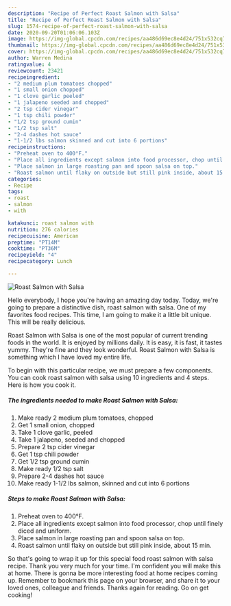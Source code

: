 ```yaml
---
description: "Recipe of Perfect Roast Salmon with Salsa"
title: "Recipe of Perfect Roast Salmon with Salsa"
slug: 1574-recipe-of-perfect-roast-salmon-with-salsa
date: 2020-09-20T01:06:06.103Z
image: https://img-global.cpcdn.com/recipes/aa486d69ec8e4d24/751x532cq70/roast-salmon-with-salsa-recipe-main-photo.jpg
thumbnail: https://img-global.cpcdn.com/recipes/aa486d69ec8e4d24/751x532cq70/roast-salmon-with-salsa-recipe-main-photo.jpg
cover: https://img-global.cpcdn.com/recipes/aa486d69ec8e4d24/751x532cq70/roast-salmon-with-salsa-recipe-main-photo.jpg
author: Warren Medina
ratingvalue: 4
reviewcount: 23421
recipeingredient:
- "2 medium plum tomatoes chopped"
- "1 small onion chopped"
- "1 clove garlic peeled"
- "1 jalapeno seeded and chopped"
- "2 tsp cider vinegar"
- "1 tsp chili powder"
- "1/2 tsp ground cumin"
- "1/2 tsp salt"
- "2-4 dashes hot sauce"
- "1-1/2 lbs salmon skinned and cut into 6 portions"
recipeinstructions:
- "Preheat oven to 400°F."
- "Place all ingredients except salmon into food processor, chop until finely diced and uniform."
- "Place salmon in large roasting pan and spoon salsa on top."
- "Roast salmon until flaky on outside but still pink inside, about 15 min."
categories:
- Recipe
tags:
- roast
- salmon
- with

katakunci: roast salmon with 
nutrition: 276 calories
recipecuisine: American
preptime: "PT14M"
cooktime: "PT36M"
recipeyield: "4"
recipecategory: Lunch

---
```



![Roast Salmon with Salsa](https://img-global.cpcdn.com/recipes/aa486d69ec8e4d24/751x532cq70/roast-salmon-with-salsa-recipe-main-photo.jpg)

Hello everybody, I hope you're having an amazing day today. Today, we're going to prepare a distinctive dish, roast salmon with salsa. One of my favorites food recipes. This time, I am going to make it a little bit unique. This will be really delicious.

Roast Salmon with Salsa is one of the most popular of current trending foods in the world. It is enjoyed by millions daily. It is easy, it is fast, it tastes yummy. They're fine and they look wonderful. Roast Salmon with Salsa is something which I have loved my entire life.




To begin with this particular recipe, we must prepare a few components. You can cook roast salmon with salsa using 10 ingredients and 4 steps. Here is how you cook it.

<!--inarticleads1-->

##### The ingredients needed to make Roast Salmon with Salsa:

1. Make ready 2 medium plum tomatoes, chopped
1. Get 1 small onion, chopped
1. Take 1 clove garlic, peeled
1. Take 1 jalapeno, seeded and chopped
1. Prepare 2 tsp cider vinegar
1. Get 1 tsp chili powder
1. Get 1/2 tsp ground cumin
1. Make ready 1/2 tsp salt
1. Prepare 2-4 dashes hot sauce
1. Make ready 1-1/2 lbs salmon, skinned and cut into 6 portions




<!--inarticleads2-->

##### Steps to make Roast Salmon with Salsa:

1. Preheat oven to 400°F.
1. Place all ingredients except salmon into food processor, chop until finely diced and uniform.
1. Place salmon in large roasting pan and spoon salsa on top.
1. Roast salmon until flaky on outside but still pink inside, about 15 min.




So that's going to wrap it up for this special food roast salmon with salsa recipe. Thank you very much for your time. I'm confident you will make this at home. There is gonna be more interesting food at home recipes coming up. Remember to bookmark this page on your browser, and share it to your loved ones, colleague and friends. Thanks again for reading. Go on get cooking!
